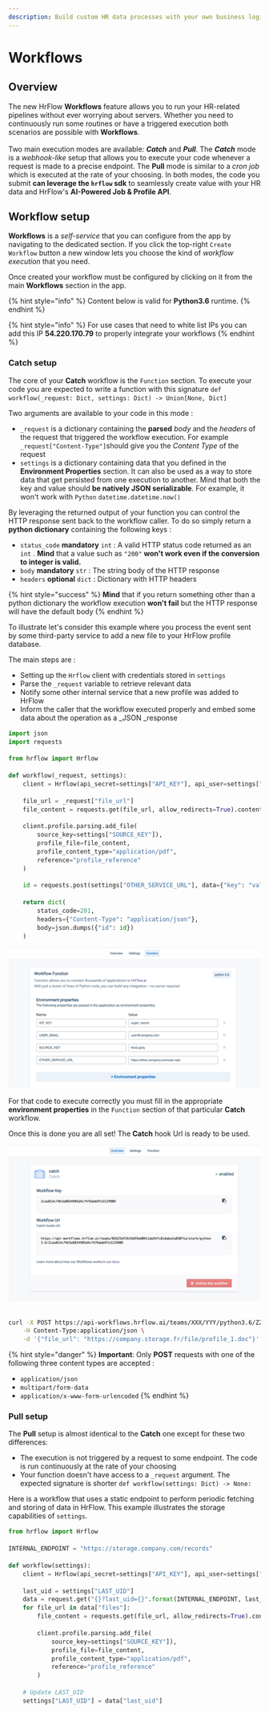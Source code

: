 ```yaml
---
description: Build custom HR data processes with your own business logic.
---
```


# Workflows

## Overview

The new HrFlow **Workflows** feature allows you to run your HR-related pipelines without ever worrying about servers. Whether you need to continuously run some routines or have a triggered execution both scenarios are possible with **Workflows**. \
\
Two main execution modes are available: _**Catch**_ and _**Pull**_. The _**Catch**_ mode is a _webhook-like_ setup that allows you to execute your code whenever a request is made to a precise endpoint. The **Pull** mode is similar to a _cron job_ which is executed at the rate of your choosing. In both modes, the code you submit **can leverage the `hrflow` sdk** to seamlessly create value with your HR data and HrFlow's **AI-Powered Job & Profile API**.&#x20;

## Workflow setup

**Workflows** is a _self-service_ that you can configure from the app by navigating to the dedicated section. If you click the top-right `Create Workflow`  button a new window lets you choose the kind of _workflow execution_ that you need.

Once created your workflow must be configured by clicking on it from the main **Workflows** section in the app.

{% hint style="info" %}
Content below is valid for **Python3.6** runtime.&#x20;
{% endhint %}

{% hint style="info" %}
For use cases that need to white list IPs you can add this IP **54.220.170.79** to properly integrate your workflows
{% endhint %}

### Catch setup

The core of your **Catch** workflow is the `Function`  section. To execute your code you are expected to write a function with this signature `def workflow(_request: Dict, settings: Dict) -> Union[None, Dict]`

Two arguments are available to your code in this mode :&#x20;

* `_request` is a dictionary containing the **parsed** _body_ and the _headers_ of the request that triggered the workflow execution. For example `_request["Content-Type"]`should give you the _Content Type_  of the request &#x20;
* `settings` is a dictionary containing data that you defined in the **Environment Properties** section. It can also be used as a way to store data that get persisted from one execution to another. Mind that both the key and value should **be natively JSON serializable**. For example, it won't work with `Python` `datetime.datetime.now()`

By leveraging the returned output of your function you can control the HTTP response sent back to the workflow caller. To do so simply return a **python dictionary** containing the following keys :&#x20;

* `status_code` **mandatory** `int`  : A valid HTTP status code returned as an `int` . **Mind** that a value such as `"200"` **won't work even if the conversion to integer is valid.**
* `body` **mandatory** `str` : The string body of the HTTP response
* `headers` **optional** `dict` : Dictionary with HTTP headers

{% hint style="success" %}
**Mind** that if you return something other than a python dictionary the workflow execution **won't fail** but the HTTP response will have the default body
{% endhint %}

To illustrate let's consider this example where you process the event sent by some third-party service to add a new file to your HrFlow profile database. &#x20;

The main steps are :

* Setting up the `Hrflow` client with credentials stored in `settings`
* Parse the `_request` variable to retrieve relevant data
* Notify some other internal service that a new profile was added to HrFlow
* Inform the caller that the workflow executed properly and embed some data about the operation as a _JSON _response

```python
import json
import requests

from hrflow import Hrflow

def workflow(_request, settings):
    client = Hrflow(api_secret=settings["API_KEY"], api_user=settings["USER_EMAIL"])
    
    file_url = _request["file_url"]
    file_content = requests.get(file_url, allow_redirects=True).content
    
    client.profile.parsing.add_file(
        source_key=settings["SOURCE_KEY"]),
        profile_file=file_content,
        profile_content_type="application/pdf",
        reference="profile_reference"
    )
    
    id = requests.post(settings["OTHER_SERVICE_URL"], data={"key": "value"}).json()["id"]
    
    return dict(
        status_code=201,
        headers={"Content-Type": "application/json"},
        body=json.dumps({"id": id})
    )

```

![](../.gitbook/assets/screen-shot-2020-09-09-at-18.10.29.png)

For that code to execute correctly you must fill in the appropriate **environment properties** in the `Function` section of that particular **Catch** workflow.&#x20;

Once this is done you are all set! The **Catch** hook Url is ready to be used.

![](../.gitbook/assets/screen-shot-2020-09-04-at-09.26.38.png)

```bash

curl -X POST https://api-workflows.hrflow.ai/teams/XXX/YYY/python3.6/ZZZ \
    -H Content-Type:application/json \
    -d '{"file_url": "https://company.storage.fr/file/profile_1.doc"}'
```

{% hint style="danger" %}
**Important**: Only **POST** requests with one of the following three content types are accepted :&#x20;

* `application/json`
* `multipart/form-data`
* `application/x-www-form-urlencoded`
{% endhint %}

### Pull setup

The **Pull** setup is almost identical to the **Catch** one except for these two differences:

* The execution is not triggered by a request to some endpoint. The code is run continuously at the rate of your choosing
* Your function doesn't have access to a `_request` argument. The expected signature is shorter `def workflow(settings: Dict) -> None:`

Here is a workflow that uses a static endpoint to perform periodic fetching and storing of data in HrFlow. This example illustrates the storage capabilities of `settings`.&#x20;

```python
from hrflow import Hrflow

INTERNAL_ENDPOINT = "https://storage.company.com/records"

def workflow(settings):
    client = Hrflow(api_secret=settings["API_KEY"], api_user=settings["USER_EMAIL"])
    
    last_uid = settings["LAST_UID"]
    data = request.get("{}?last_uid={}".format(INTERNAL_ENDPOINT, last_uid)).json()
    for file_url in data["files"]:
        file_content = requests.get(file_url, allow_redirects=True).content
        
        client.profile.parsing.add_file(
            source_key=settings["SOURCE_KEY"]),
            profile_file=file_content,
            profile_content_type="application/pdf",
            reference="profile_reference"
        )
    
    # Update LAST_UID
    settings["LAST_UID"] = data["last_uid"]
```
